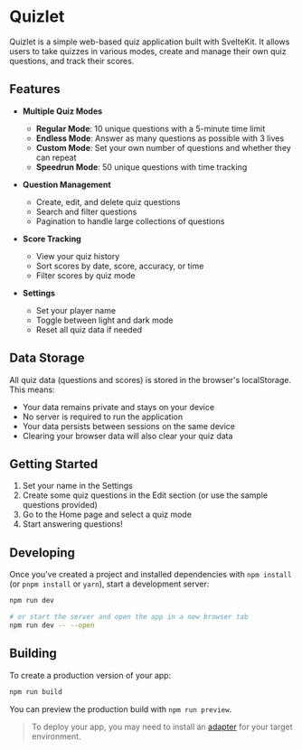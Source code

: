 # Quizlet

Quizlet is a simple web-based quiz application built with SvelteKit. It allows users to take quizzes in various modes, create and manage their own quiz questions, and track their scores.

## Features

- **Multiple Quiz Modes**

  - **Regular Mode**: 10 unique questions with a 5-minute time limit
  - **Endless Mode**: Answer as many questions as possible with 3 lives
  - **Custom Mode**: Set your own number of questions and whether they can repeat
  - **Speedrun Mode**: 50 unique questions with time tracking

- **Question Management**

  - Create, edit, and delete quiz questions
  - Search and filter questions
  - Pagination to handle large collections of questions

- **Score Tracking**

  - View your quiz history
  - Sort scores by date, score, accuracy, or time
  - Filter scores by quiz mode

- **Settings**
  - Set your player name
  - Toggle between light and dark mode
  - Reset all quiz data if needed

## Data Storage

All quiz data (questions and scores) is stored in the browser's localStorage. This means:

- Your data remains private and stays on your device
- No server is required to run the application
- Your data persists between sessions on the same device
- Clearing your browser data will also clear your quiz data

## Getting Started

1. Set your name in the Settings
2. Create some quiz questions in the Edit section (or use the sample questions provided)
3. Go to the Home page and select a quiz mode
4. Start answering questions!

## Developing

Once you've created a project and installed dependencies with `npm install` (or `pnpm install` or `yarn`), start a development server:

```bash
npm run dev

# or start the server and open the app in a new browser tab
npm run dev -- --open
```

## Building

To create a production version of your app:

```bash
npm run build
```

You can preview the production build with `npm run preview`.

> To deploy your app, you may need to install an [adapter](https://svelte.dev/docs/kit/adapters) for your target environment.
